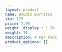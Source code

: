 ```yaml
---
layout: product
name: Boudin Burritos
sku: 125
price: 7.99
weight__display_: 1 lb
weight: 16
description: 4﻿ Per Pack
product_options: []
---
```

